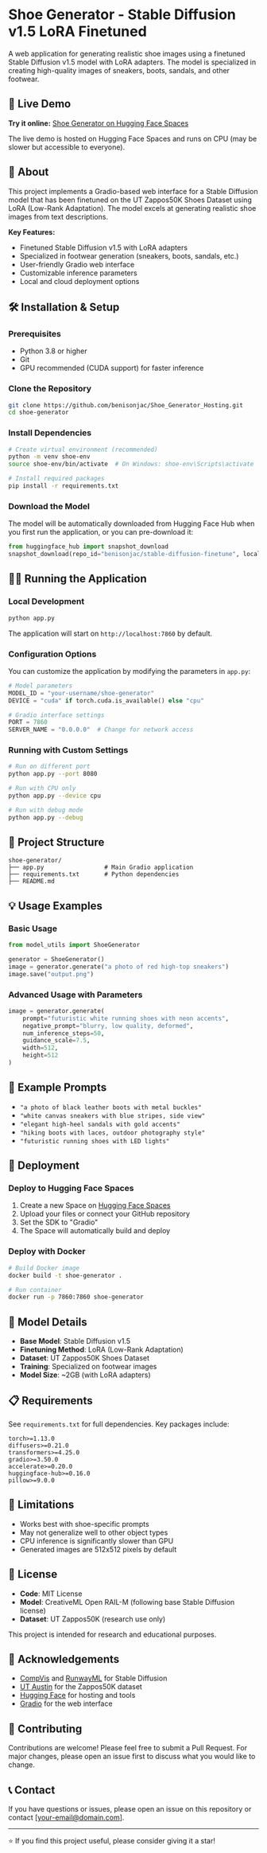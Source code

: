 # Shoe Generator - Stable Diffusion v1.5 LoRA Finetuned

A web application for generating realistic shoe images using a finetuned Stable Diffusion v1.5 model with LoRA adapters. The model is specialized in creating high-quality images of sneakers, boots, sandals, and other footwear.

## 🚀 Live Demo

**Try it online:** [Shoe Generator on Hugging Face Spaces](https://huggingface.co/spaces/Shoe-Gen/Shoe_Generator_Hosting)

The live demo is hosted on Hugging Face Spaces and runs on CPU (may be slower but accessible to everyone).

## 📖 About

This project implements a Gradio-based web interface for a Stable Diffusion model that has been finetuned on the UT Zappos50K Shoes Dataset using LoRA (Low-Rank Adaptation). The model excels at generating realistic shoe images from text descriptions.

**Key Features:**
- Finetuned Stable Diffusion v1.5 with LoRA adapters
- Specialized in footwear generation (sneakers, boots, sandals, etc.)
- User-friendly Gradio web interface
- Customizable inference parameters
- Local and cloud deployment options

## 🛠️ Installation & Setup

### Prerequisites
- Python 3.8 or higher
- Git
- GPU recommended (CUDA support) for faster inference

### Clone the Repository
```bash
git clone https://github.com/benisonjac/Shoe_Generator_Hosting.git
cd shoe-generator
```

### Install Dependencies
```bash
# Create virtual environment (recommended)
python -m venv shoe-env
source shoe-env/bin/activate  # On Windows: shoe-env\Scripts\activate

# Install required packages
pip install -r requirements.txt
```

### Download the Model
The model will be automatically downloaded from Hugging Face Hub when you first run the application, or you can pre-download it:

```python
from huggingface_hub import snapshot_download
snapshot_download(repo_id="benisonjac/stable-diffusion-finetune", local_dir="./models")
```

## 🏃‍♂️ Running the Application

### Local Development
```bash
python app.py
```

The application will start on `http://localhost:7860` by default.

### Configuration Options
You can customize the application by modifying the parameters in `app.py`:

```python
# Model parameters
MODEL_ID = "your-username/shoe-generator"
DEVICE = "cuda" if torch.cuda.is_available() else "cpu"

# Gradio interface settings
PORT = 7860
SERVER_NAME = "0.0.0.0"  # Change for network access
```

### Running with Custom Settings
```bash
# Run on different port
python app.py --port 8080

# Run with CPU only
python app.py --device cpu

# Run with debug mode
python app.py --debug
```

## 📁 Project Structure

```
shoe-generator/
├── app.py                 # Main Gradio application
├── requirements.txt       # Python dependencies
├── README.md
```

## 💡 Usage Examples

### Basic Usage
```python
from model_utils import ShoeGenerator

generator = ShoeGenerator()
image = generator.generate("a photo of red high-top sneakers")
image.save("output.png")
```

### Advanced Usage with Parameters
```python
image = generator.generate(
    prompt="futuristic white running shoes with neon accents",
    negative_prompt="blurry, low quality, deformed",
    num_inference_steps=50,
    guidance_scale=7.5,
    width=512,
    height=512
)
```

## 🎯 Example Prompts

- `"a photo of black leather boots with metal buckles"`
- `"white canvas sneakers with blue stripes, side view"`
- `"elegant high-heel sandals with gold accents"`
- `"hiking boots with laces, outdoor photography style"`
- `"futuristic running shoes with LED lights"`

## 🚀 Deployment

### Deploy to Hugging Face Spaces
1. Create a new Space on [Hugging Face Spaces](https://huggingface.co/new-space)
2. Upload your files or connect your GitHub repository
3. Set the SDK to "Gradio" 
4. The Space will automatically build and deploy

### Deploy with Docker
```bash
# Build Docker image
docker build -t shoe-generator .

# Run container
docker run -p 7860:7860 shoe-generator
```

## 🔧 Model Details

- **Base Model**: Stable Diffusion v1.5
- **Finetuning Method**: LoRA (Low-Rank Adaptation)
- **Dataset**: UT Zappos50K Shoes Dataset
- **Training**: Specialized on footwear images
- **Model Size**: ~2GB (with LoRA adapters)

## 📋 Requirements

See `requirements.txt` for full dependencies. Key packages include:

```
torch>=1.13.0
diffusers>=0.21.0
transformers>=4.25.0
gradio>=3.50.0
accelerate>=0.20.0
huggingface-hub>=0.16.0
pillow>=9.0.0
```

## 🚨 Limitations

- Works best with shoe-specific prompts
- May not generalize well to other object types
- CPU inference is significantly slower than GPU
- Generated images are 512x512 pixels by default

## 📄 License

- **Code**: MIT License
- **Model**: CreativeML Open RAIL-M (following base Stable Diffusion license)
- **Dataset**: UT Zappos50K (research use only)

This project is intended for research and educational purposes.

## 🙏 Acknowledgements

- [CompVis](https://github.com/CompVis/stable-diffusion) and [RunwayML](https://huggingface.co/runwayml) for Stable Diffusion
- [UT Austin](http://vision.cs.utexas.edu/) for the Zappos50K dataset
- [Hugging Face](https://huggingface.co/) for hosting and tools
- [Gradio](https://gradio.app/) for the web interface

## 🤝 Contributing

Contributions are welcome! Please feel free to submit a Pull Request. For major changes, please open an issue first to discuss what you would like to change.

## 📞 Contact

If you have questions or issues, please open an issue on this repository or contact [your-email@domain.com].

---

⭐ If you find this project useful, please consider giving it a star!
